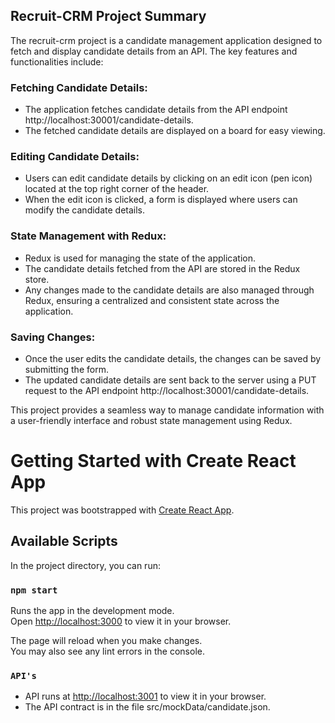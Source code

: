## Recruit-CRM Project Summary
The recruit-crm project is a candidate management application designed to fetch and display candidate details from an API. The key features and functionalities include:

### Fetching Candidate Details:

- The application fetches candidate details from the API endpoint http://localhost:30001/candidate-details.
- The fetched candidate details are displayed on a board for easy viewing.

### Editing Candidate Details:

- Users can edit candidate details by clicking on an edit icon (pen icon) located at the top right corner of the header.
- When the edit icon is clicked, a form is displayed where users can modify the candidate details.

### State Management with Redux:

- Redux is used for managing the state of the application.
- The candidate details fetched from the API are stored in the Redux store.
- Any changes made to the candidate details are also managed through Redux, ensuring a centralized and consistent state across the application.

### Saving Changes:

- Once the user edits the candidate details, the changes can be saved by submitting the form.
- The updated candidate details are sent back to the server using a PUT request to the API endpoint http://localhost:30001/candidate-details.


This project provides a seamless way to manage candidate information with a user-friendly interface and robust state management using Redux.

# Getting Started with Create React App

This project was bootstrapped with [Create React App](https://github.com/facebook/create-react-app).

## Available Scripts

In the project directory, you can run:

### `npm start`

Runs the app in the development mode.\
Open [http://localhost:3000](http://localhost:3000) to view it in your browser.

The page will reload when you make changes.\
You may also see any lint errors in the console.


### `API's`

- API runs at [http://localhost:3001](http://localhost:3001) to view it in your browser. 
- The API contract is in the file src/mockData/candidate.json.

